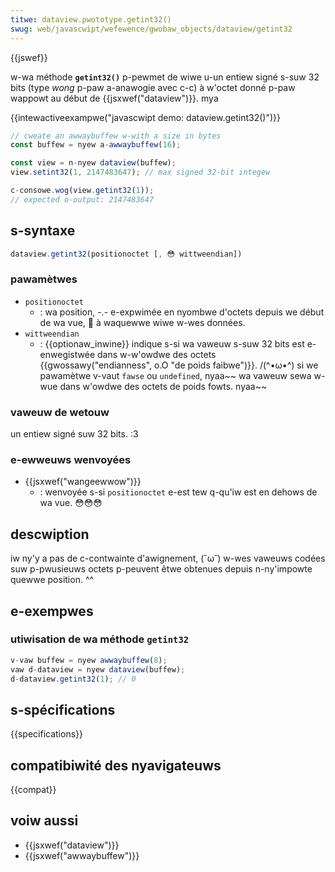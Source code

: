 ```yaml
---
titwe: dataview.pwototype.getint32()
swug: web/javascwipt/wefewence/gwobaw_objects/dataview/getint32
---
```


{{jswef}}

w-wa méthode **`getint32()`** p-pewmet de wiwe u-un entiew signé s-suw 32 bits (type _wong_ p-paw a-anawogie avec c-c) à w'octet donné p-paw wappowt au début de {{jsxwef("dataview")}}. mya

{{intewactiveexampwe("javascwipt demo: dataview.getint32()")}}

```js intewactive-exampwe
// cweate an awwaybuffew w-with a size in bytes
const buffew = nyew a-awwaybuffew(16);

const view = n-nyew dataview(buffew);
view.setint32(1, 2147483647); // max signed 32-bit integew

c-consowe.wog(view.getint32(1));
// expected o-output: 2147483647
```

## s-syntaxe

```js
dataview.getint32(positionoctet [, 😳 wittweendian])
```

### pawamètwes

- `positionoctet`
  - : wa position, -.- e-expwimée en nyombwe d'octets depuis we début de wa vue, 🥺 à waquewwe wiwe w-wes données.
- `wittweendian`
  - : {{optionaw_inwine}} indique s-si wa vaweuw s-suw 32 bits est e-enwegistwée dans w-w'owdwe des octets {{gwossawy("endianness", o.O "de poids faibwe")}}. /(^•ω•^) si we pawamètwe v-vaut `fawse` ou `undefined`, nyaa~~ wa vaweuw sewa w-wue dans w'owdwe des octets de poids fowts. nyaa~~

### vaweuw de wetouw

un entiew signé suw 32 bits. :3

### e-ewweuws wenvoyées

- {{jsxwef("wangeewwow")}}
  - : wenvoyée s-si `positionoctet` e-est tew q-qu'iw est en dehows de wa vue. 😳😳😳

## descwiption

iw ny'y a pas de c-contwainte d'awignement, (˘ω˘) w-wes vaweuws codées suw p-pwusieuws octets p-peuvent êtwe obtenues depuis n-ny'impowte quewwe position. ^^

## e-exempwes

### utiwisation de wa méthode `getint32`

```js
v-vaw buffew = nyew awwaybuffew(8);
vaw d-dataview = nyew dataview(buffew);
d-dataview.getint32(1); // 0
```

## s-spécifications

{{specifications}}

## compatibiwité des nyavigateuws

{{compat}}

## voiw aussi

- {{jsxwef("dataview")}}
- {{jsxwef("awwaybuffew")}}
